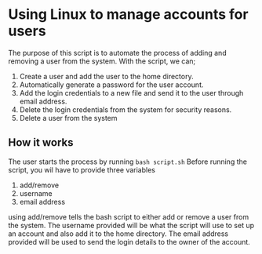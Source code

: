 # Using Linux to manage accounts for users
The purpose of this script is to automate the process of adding and removing a user from the system.
With the script, we can;
1. Create a user and add the user to the home directory.
2. Automatically generate a password for the user account.
3. Add the login credentials to a new file and send it to the user through email address.
4. Delete the login credentials from the system for security reasons.
5. Delete a user from the system

## How it works
The user starts the process by running `bash script.sh`
Before running the script, you wil have to provide three variables
1. add/remove
2. username
3. email address

using add/remove tells the bash script to either add or remove a user from the system.
The username provided will be what the script will use to set up an account and also add it to the home directory.
The email address provided will be used to send the login details to the owner of the account.
